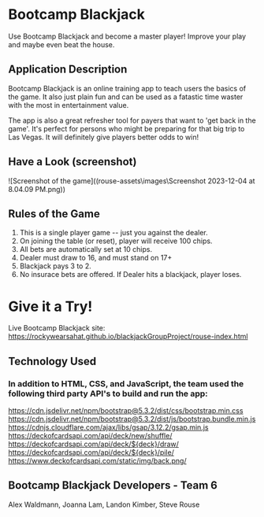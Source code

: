 
# Bootcamp Blackjack
Use Bootcamp Blackjack and become a master player! Improve your play and maybe even beat the house.

## Application Description
Bootcamp Blackjack is an online training app to teach users the basics of the game. It also just plain fun and can be used as a fatastic time waster with the most in entertainment value.

The app is also a great refresher tool for payers that want to 'get back in the game'. It's perfect for persons who might be preparing for that big trip to Las Vegas. It will definitely give players better odds to win! 

## Have a Look (screenshot) 
![Screenshot of the game]((rouse-assets\images\Screenshot 2023-12-04 at 8.04.09 PM.png))

## Rules of the Game

1. This is a single player game -- just you against the dealer.
2. On joining the table (or reset), player will receive 100 chips. 
3. All bets are automatically set at 10 chips. 
4. Dealer must draw to 16, and must stand on 17+
5. Blackjack pays 3 to 2.
6. No insurace bets are offered.  If Dealer hits a blackjack, player loses.

# Give it a Try!
Live Bootcamp Blackjack site: https://rockywearsahat.github.io/blackjackGroupProject/rouse-index.html


## Technology Used
### In addition to HTML, CSS, and JavaScript, the team used the following third party API's to build and run the app:
https://cdn.jsdelivr.net/npm/bootstrap@5.3.2/dist/css/bootstrap.min.css
https://cdn.jsdelivr.net/npm/bootstrap@5.3.2/dist/js/bootstrap.bundle.min.js
https://cdnjs.cloudflare.com/ajax/libs/gsap/3.12.2/gsap.min.js
https://deckofcardsapi.com/api/deck/new/shuffle/
https://deckofcardsapi.com/api/deck/${deck}/draw/
https://deckofcardsapi.com/api/deck/${deck}/pile/
https://www.deckofcardsapi.com/static/img/back.png/


## Bootcamp Blackjack Developers - Team 6
Alex Waldmann, Joanna Lam, Landon Kimber, Steve Rouse
